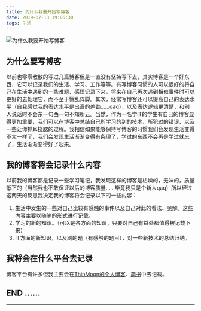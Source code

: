 ```yaml
---
title: 为什么我要开始写博客
date: 2019-07-13 19:06:30
tags: 生活
---
```


![为什么我要开始写博客](https://upload-images.jianshu.io/upload_images/18725845-1dfcd9637141b7ed.jpeg?imageMogr2/auto-orient/strip%7CimageView2/2/w/1240)

## 为什么要写博客

以前也零零散散的写过几篇博客但是一直没有坚持写下去，其实博客是一个好东西，它可以记录我们的生活、学习、工作等等。有写博客习惯的人可以很好的将自己在生活中遇到的一些难题、感悟记录下来，将来在自己再次遇到相似事件时可以更好的去处理它，而不至于慌乱阵脚。其次，经常写博客还可以提高自己的表达水平（自我感觉我的表达水平是出奇的差劲……qaq），以及表达逻辑更清楚，和别人说话时不会东一句西一句不知所云。当然，作为一名学IT的学生有自己的博客显得更加重要，我们可以在博客中总结自己所学习的到的技术、所犯过的错误、以及一些让你抓耳挠腮的过程。我相信如果能够保持写博客的习惯我们会发现生活变得不太一样了，我们会发现生活渐渐变得有条理了，学过的东西不会再是学过就忘了，生活渐渐变得好了起来。
## 我的博客将会记录什么内容
以前我的博客都是记录一些学习笔记，我发现这样的博客是枯燥的，无味的，质量低下的（当然我也不敢保证以后的博客质量……毕竟我只是个新人qaq）所以经过这两天的反思我决定我的博客将会记录以下的一些内容：
1. 生活中发生的一些对自己比较有感触的事件以及自己对此的看法、见解。这些内容主要以随笔的形式进行记载。
2. 学习的新的知识。（可以是各方面的知识，只要对自己有益处都值得被记载下来）
3. IT方面的新知识，以及刷的题（有感触的题目），对一些新技术的总结归纳。
## 我将会在什么平台去记录
博客平台有许多但我主要会在[ThinMoon的个人博客](https://thinmoon.github.io/)、[简书](https://www.jianshu.com/u/1145a60eb7d6)中去记载。

## END ……
****